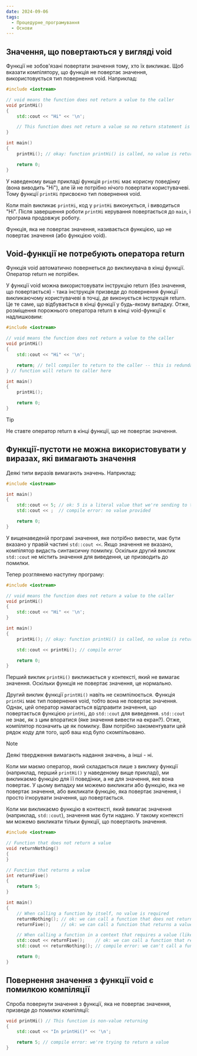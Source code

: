 ```yaml
---
date: 2024-09-06
tags:
  - Процедурне_програмування
  - Основи
---
```

## Значення, що повертаються у вигляді void
Функції не зобов'язані повертати значення тому, хто їх викликає. Щоб вказати компілятору, що функція не повертає значення, використовується тип повернення void. Наприклад:

```cpp
#include <iostream>

// void means the function does not return a value to the caller
void printHi()
{
    std::cout << "Hi" << '\n';

    // This function does not return a value so no return statement is needed
}

int main()
{
    printHi(); // okay: function printHi() is called, no value is returned

    return 0;
}
```

У наведеному вище прикладі функція `printHi` має корисну поведінку (вона виводить "Hi"), але їй не потрібно нічого повертати користувачеві. Тому функції `printHi` присвоєно тип повернення void.

Коли main викликає `printHi`, код у `printHi` виконується, і виводиться "Hi". Після завершення роботи `printHi` керування повертається до `main`, і програма продовжує роботу.

Функція, яка не повертає значення, називається функцією, що не повертає значення (або функцією void).
## Void-функції не потребують оператора return
Функція void автоматично повернеться до викликувача в кінці функції. Оператор return не потрібен.

У функції void можна використовувати інструкцію return (без значення, що повертається) - така інструкція призведе до повернення функції викликаючому користувачеві в точці, де виконується інструкція return. Це те саме, що відбувається в кінці функції у будь-якому випадку. Отже, розміщення порожнього оператора return в кінці void-функції є надлишковим:

```cpp
#include <iostream>

// void means the function does not return a value to the caller
void printHi()
{
    std::cout << "Hi" << '\n';

    return; // tell compiler to return to the caller -- this is redundant since the return will happen at the end of the function anyway!
} // function will return to caller here

int main()
{
    printHi();

    return 0;
}
```

> [!tip] 
> Не ставте оператор return в кінці функції, що не повертає значення.
## Функції-пустоти не можна використовувати у виразах, які вимагають значення
Деякі типи виразів вимагають значень. Наприклад:

```cpp
#include <iostream>

int main()
{
    std::cout << 5; // ok: 5 is a literal value that we're sending to the console to be printed
    std::cout << ;  // compile error: no value provided

    return 0;
}
```

У вищенаведеній програмі значення, яке потрібно вивести, має бути вказано у правій частині `std::cout <<`. Якщо значення не вказано, компілятор видасть синтаксичну помилку. Оскільки другий виклик `std::cout` не містить значення для виведення, це призводить до помилки.

Тепер розглянемо наступну програму:

```cpp
#include <iostream>

// void means the function does not return a value to the caller
void printHi()
{
    std::cout << "Hi" << '\n';
}

int main()
{
    printHi(); // okay: function printHi() is called, no value is returned

    std::cout << printHi(); // compile error

    return 0;
}
```

Перший виклик `printHi()` викликається у контексті, який не вимагає значення. Оскільки функція не повертає значення, це нормально.

Другий виклик функції `printHi()` навіть не скомпілюється. Функція `printHi` має тип повернення void, тобто вона не повертає значення. Однак, цей оператор намагається відправити значення, що повертається функцією `printHi`, до `std::cout` для виведення. `std::cout` не знає, як з цим впоратися (яке значення вивести на екран?). Отже, компілятор позначить це як помилку. Вам потрібно закоментувати цей рядок коду для того, щоб ваш код було скомпільовано.

 > [!NOTE] 
> Деякі твердження вимагають надання значень, а інші - ні.

 Коли ми маємо оператор, який складається лише з виклику функції (наприклад, перший `printHi()` у наведеному вище прикладі), ми викликаємо функцію для її поведінки, а не для значення, яке вона повертає. У цьому випадку ми можемо викликати або функцію, яка не повертає значення, або викликати функцію, яка повертає значення, і просто ігнорувати значення, що повертається.

Коли ми викликаємо функцію в контексті, який вимагає значення (наприклад, `std::cout`), значення має бути надано. У такому контексті ми можемо викликати тільки функції, що повертають значення.
```cpp
#include <iostream>

// Function that does not return a value
void returnNothing()
{
}

// Function that returns a value
int returnFive()
{
    return 5;
}

int main()
{
    // When calling a function by itself, no value is required
    returnNothing(); // ok: we can call a function that does not return a value
    returnFive();    // ok: we can call a function that returns a value, and ignore that return value

    // When calling a function in a context that requires a value (like std::cout)
    std::cout << returnFive();    // ok: we can call a function that returns a value, and the value will be used
    std::cout << returnNothing(); // compile error: we can't call a function that returns void in this context

    return 0;
}
```
## Повернення значення з функції void є помилкою компіляції
Спроба повернути значення з функції, яка не повертає значення, призведе до помилки компіляції:

```cpp
void printHi() // This function is non-value returning
{
    std::cout << "In printHi()" << '\n';

    return 5; // compile error: we're trying to return a value
}
```